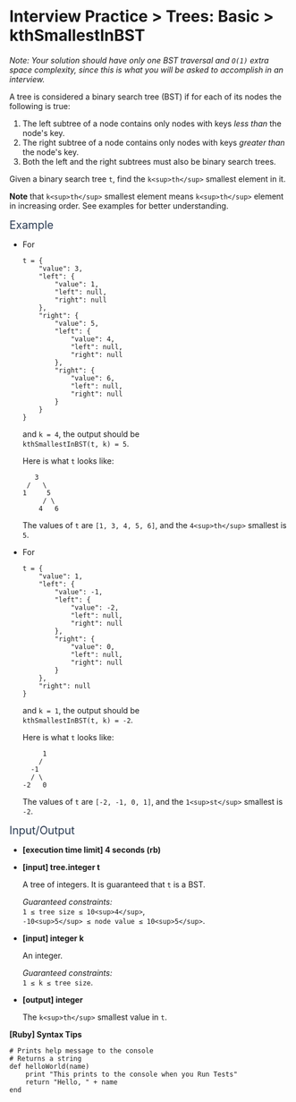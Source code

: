 # Interview Practice > Trees: Basic > kthSmallestInBST


<div class="markdown -arial">

_Note: Your solution should have only one BST traversal and `O(1)` extra space complexity, since this is what you will be asked to accomplish in an interview._

A tree is considered a binary search tree (BST) if for each of its nodes the following is true:

1.  The left subtree of a node contains only nodes with keys _less than_ the node's key.
2.  The right subtree of a node contains only nodes with keys _greater than_ the node's key.
3.  Both the left and the right subtrees must also be binary search trees.

Given a binary search tree `t`, find the `k<sup>th</sup>` smallest element in it.

**Note** that `k<sup>th</sup>` smallest element means `k<sup>th</sup>` element in increasing order. See examples for better understanding.

<span class="markdown--header" style="color:#2b3b52;font-size:1.4em">Example</span>

*   For

        t = {
            "value": 3,
            "left": {
                "value": 1,
                "left": null,
                "right": null
            },
            "right": {
                "value": 5,
                "left": {
                    "value": 4,
                    "left": null,
                    "right": null
                },
                "right": {
                    "value": 6,
                    "left": null,
                    "right": null
                }
            }
        }

    and `k = 4`, the output should be  
    `kthSmallestInBST(t, k) = 5`.

    Here is what `t` looks like:

           3
         /   \
        1     5
             / \
            4   6

    The values of `t` are `[1, 3, 4, 5, 6]`, and the `4<sup>th</sup>` smallest is `5`.

*   For

        t = {
            "value": 1,
            "left": {
                "value": -1,
                "left": {
                    "value": -2,
                    "left": null,
                    "right": null
                },
                "right": {
                    "value": 0,
                    "left": null,
                    "right": null
                }
            },
            "right": null
        }

    and `k = 1`, the output should be  
    `kthSmallestInBST(t, k) = -2`.

    Here is what `t` looks like:

             1
            /
          -1
          / \
        -2   0

    The values of `t` are `[-2, -1, 0, 1]`, and the `1<sup>st</sup>` smallest is `-2`.

<span class="markdown--header" style="color:#2b3b52;font-size:1.4em">Input/Output</span>

*   **[execution time limit] 4 seconds (rb)**

*   **[input] tree.integer t**

    A tree of integers. It is guaranteed that `t` is a BST.

    _Guaranteed constraints:_  
    `1 ≤ tree size ≤ 10<sup>4</sup>`,  
    `-10<sup>5</sup> ≤ node value ≤ 10<sup>5</sup>`.

*   **[input] integer k**

    An integer.

    _Guaranteed constraints:_  
    `1 ≤ k ≤ tree size`.

*   **[output] integer**

    The `k<sup>th</sup>` smallest value in `t`.

**[Ruby] Syntax Tips**

    # Prints help message to the console
    # Returns a string
    def helloWorld(name)
        print "This prints to the console when you Run Tests"
        return "Hello, " + name
    end

</div>
